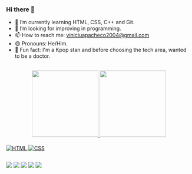 ### Hi there 👋

- 🌱 I’m currently learning HTML, CSS, C++ and Git.
- 👯 I’m looking for improving in programming.
- 📫 How to reach me: viniciuapacheco2004@gmail.com
- 😄 Pronouns: He/Him.
- 🍭 Fun fact: I'm a Kpop stan and before choosing the tech area, wanted to be a doctor.

<br>

<div align="center">
  <a href="https://github.com/TzuChaeDahy">
  <img height="180em" src="https://github-readme-stats.vercel.app/api?username=TzuChaeDahy&show_icons=true&theme=dark&include_all_commits=true&count_private=true"/>
  <img height="180em" src="https://github-readme-stats.vercel.app/api/top-langs/?username=TzuChaeDahy&layout=compact&langs_count=7&theme=dark"/>
</div>
  
<div style="display: inline_block"><br>
  <img align="center" alt="HTML" src="https://img.shields.io/badge/HTML5-E34F26?style=for-the-badge&logo=html5&logoColor=white">
  <img align="center" alt="CSS" src="https://img.shields.io/badge/CSS3-1572B6?style=for-the-badge&logo=css3&logoColor=white">
</div>
  
##
 
<div> 
  <a href="https://twitter.com/TzuChaeDahy" target="_blank"><img src="https://img.shields.io/badge/Twitter-1DA1F2?style=for-the-badge&logo=twitter&logoColor=white" target="_blank"></a>
  <a href="https://www.instagram.com/vinicius_tcdsz/" target="_blank"><img src="https://img.shields.io/badge/-Instagram-%23E4405F?style=for-the-badge&logo=instagram&logoColor=white" target="_blank"></a>
 	<a href="https://www.twitch.tv/tzuchaedahy" target="_blank"><img src="https://img.shields.io/badge/Twitch-9146FF?style=for-the-badge&logo=twitch&logoColor=white" target="_blank"></a>
 <a href="#" target="_blank"><img src="https://img.shields.io/badge/Discord-7289DA?style=for-the-badge&logo=discord&logoColor=white" target="_blank"></a> 
  <a href = "mailto:viniciuslovestwice@gmail.com"><img src="https://img.shields.io/badge/-Gmail-%23333?style=for-the-badge&logo=gmail&logoColor=white" target="_blank"></a>
  </div>

